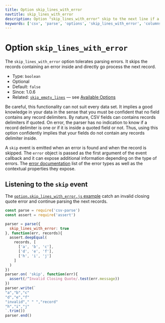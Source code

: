 ```yaml
---
title: Option skip_lines_with_error
navtitle: skip_lines_with_error
description: Option "skip_lines_with_error" skip to the next line if a parsing error occurred.
keywords: ['csv', 'parse', 'options', 'skip_lines_with_error', 'columns']
---
```


# Option `skip_lines_with_error`

The `skip_lines_with_error` option tolerates parsing errors. It skips the records containing an error inside and directly go process the next record.

* Type: `boolean`
* Optional
* Default: `false`
* Since: 1.0.6
* Related: [`skip_empty_lines`](/parse/options/skip_empty_lines/) &mdash; see [Available Options](/parse/options/#available-options)

Be careful, this functionality can not suit every data set. It implies a good knowledge in your data in the sense that you must be confident that no field contains any record delimiters. By nature, CSV fields can contains records delimiters if quoted. On error, the parser has no indication to know if a record delimiter is one or if it is inside a quoted field or not. Thus, using this option confidently implies that your fields do not contain any records delimiter inside.

A `skip` event is emitted when an error is found and when the record is skipped. The `error` object is passed as the first argument of the event callback and it can expose additional information depending on the type of errors. The [error documentation](/parse/errors/) list of the error types as well as the contextual properties they expose.

## Listening to the `skip` event

The [`option.skip_lines_with_error.js` example](https://github.com/adaltas/node-csv-parse/blob/master/samples/option.skip_lines_with_error.js) catch an invalid closing quote error and continue parsing the next records.

```js
const parse = require('csv-parse')
const assert = require('assert')

parser = parse({
  skip_lines_with_error: true
}, function(err, records){
  assert.deepEqual(
    records, [
      ['a', 'b', 'c'],
      ['d', 'e', 'f'],
      ['h', 'i', 'j']
    ]
  )
})
parser.on( 'skip', function(err){
  assert(/^Invalid Closing Quote/.test(err.message))
})
parser.write(`
"a","b","c"
"d","e","f"
"invalid"," " ","record"
"h","i","j"
`.trim())
parser.end()
```
